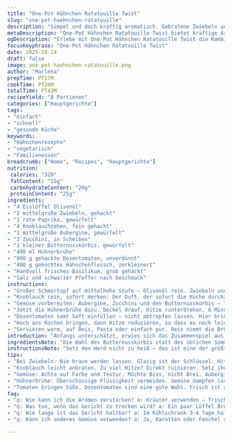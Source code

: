 ```yaml
---
title: "One-Pot Hähnchen Ratatouille Twist"
slug: "one-pot-haehnchen-ratatouille"
description: "Simpel und doch kräftig aromatisch. Gebratene Zwiebeln und Paprika in Olivenöl mit Knoblauch, dann Aubergine, Zucchini und Butternusskürbis statt Kürbis. Hühnerbrühe bringt Leben, Tomaten und zerpflücktes Hähnchen dazu. Basilikum frisch, Salz und Pfeffer nach Gefühl. Köchelt langsam, bis das Gemüse die perfekte Bissfestigkeit zeigt. Serviere zu Reis, Pasta oder pur. Klare Struktur, aber genug Flexibilität für persönliche Vorlieben oder Reste. Leicht variabel und fehlerverzeihend, ideal für viel beschäftigte Köche mit Sinn für Geschmack und Pragmatismus."
metaDescription: "One-Pot Hähnchen Ratatouille Twist bietet kräftige Aromen mit viel Gemüse und Hähnchen – ideal für viel beschäftigte Köche."
ogDescription: "Erlebe mit One-Pot Hähnchen Ratatouille Twist die Kombination aus Gemüse und Hähnchen. Schnell und lecker für jeden Tag."
focusKeyphrase: "One-Pot Hähnchen Ratatouille Twist"
date: 2025-10-14
draft: false
image: one-pot-haehnchen-ratatouille.png
author: "Marlena"
prepTime: PT17M
cookTime: PT26M
totalTime: PT43M
recipeYield: "8 Portionen"
categories: ["Hauptgerichte"]
tags:
- "einfach"
- "schnell"
- "gesunde Küche"
keywords:
- "Hähnchenrezepte"
- "vegetarisch"
- "Familienessen"
breadcrumb: ["Home", "Recipes", "Hauptgerichte"]
nutrition: 
 calories: "320"
 fatContent: "15g"
 carbohydrateContent: "20g"
 proteinContent: "25g"
ingredients:
- "4 Esslöffel Olivenöl"
- "2 mittelgroße Zwiebeln, gehackt"
- "1 rote Paprika, gewürfelt"
- "4 Knoblauchzehen, fein gehackt"
- "1 mittelgroße Aubergine, gewürfelt"
- "2 Zucchini, in Scheiben"
- "1 kleiner Butternusskürbis, gewürfelt"
- "400 ml Hühnerbrühe"
- "800 g gehackte Dosentomaten, unverdünnt"
- "400 g gekochtes Hähnchenfleisch, zerkleinert"
- "Handvoll frisches Basilikum, grob gehackt"
- "Salz und schwarzer Pfeffer nach Geschmack"
instructions:
- "Großer Schmortopf auf mittelhohe Stufe – Olivenöl rein. Zwiebeln und rote Paprika dazu. Rühren. Zwiebeln anfangen glasig zu werden, nicht braun – so 4 bis 6 Minuten. Unbedingt beobachten, die Farbe darf sich nicht drehen in Richtung Braun, sonst bitter."
- "Knoblauch rein, sofort merken: Der Duft, der sofort die Küche durchzieht. Nur ca. 1 Minute anbraten, Container nah halten, sonst verbrennt Knoblauch schnell, schmeckt dann stechend und ungenießbar."
- "Gemüse vorbereiten: Aubergine, Zucchini und den Butternusskürbis – letzterer ersetzt oft den üblichen Kürbis, gibt nussigen, leicht süßlichen Geschmack. 4 bis 7 Minuten leicht anbraten, bis die Aubergine anfängt weich zu werden. Sie soll nicht matschig sein, sondern körnig und saftig. Schaue nach ankernder Farbe auf dem Gemüse, kleine Bräunungsstellen sind gut."
- "Jetzt die Hühnerbrühe dazu. Deckel drauf, Hitze runterdrehen, 6 Minuten köcheln lassen. Hier ist Geduld gefragt – Gemüse soll Dampf ziehen, nicht im Sud baden. Nachsehen, dass Flüssigkeit knapp bleibt, sonst wird es wässrig. Gemüse soll noch Biss behalten."
- "Dosentomaten samt Saft einfüllen – nicht abtropfen lassen. Hier bringt der Saft Süße und Säure rein. Zerpflücktes Hähnchen rein, alles vermengen. Frisches Basilikum dazu garnieren. Salzen und pfeffern, aber erst jetzt – sonst verliert das Gemüse zu viel Wasser und Aroma."
- "Hoch ans Kochen bringen, dann Hitze reduzieren, so dass es noch leicht blubbert. 9 bis 12 Minuten sachte köcheln, bis alles Gemüse die gewünschte Zartheit hat. Immer wieder umrühren, damit nichts unten ansetzt oder an der Seite austrocknet."
- "Servieren warm, auf Reis, Pasta oder einfach pur. Reis nimmt die Brühe gut auf; Pasta mit einer groben Sorte wie Penne ergänzt das Gericht noch durch Struktur. Man kann auch mit grob gehackten frischen Kräutern am Ende noch eine aromatische Note setzen."
introduction: "Anfangs unterschätzt, erwies sich das Zusammenspiel aus gebratenem Gemüse und zartem Hähnchen als überraschend komplex. Die Butternusskürbis-Variation fügt subtile Süße hinzu, die klassische Ratatouille oft nicht hat. Nicht zu übersäuern, sondern simmernd langsam feine Aromen freizusetzen – der Schlüssel. Die richtige Konsistenz des Gemüses beim Schmoren ist für mich immer ein Balanceakt: Weich genug, um angenehm zu beißen, nicht breiig. Dabei lernt man, auf visuelle und taktile Signale zu achten. Suppige Massen wirken zwar verlockend, zerstören aber die Textur. Ich begann mit festen Kochzeiten, lernte, auf Geräusche und Aussehen zu hören. Viel Einfachheit, wenig Schnickschnack, dafür Resultate, die satt machen und nicht langweilen."
ingredientsNote: "Die Wahl des Butternusskürbis statt des üblichen Sommerkürbis gibt mehr Substanz und Eigencharakter ohne das Gericht zu beschweren. Aubergine soll frisch und prall sein, weil alte eine bittere Note geben können. Stärker oder schwächer säuerliche Tomaten – da pfeift der Koch nach Belieben, besser mit frischen dosentomaten zu arbeiten, wenn möglich. Frisches Basilikum ist Pflicht, kann aber durch getrocknetes italienisches Kraut ersetzt werden, wenn nichts anderes da. Reste vom gekochten Hähnchen aus der letzten Mahlzeit sind besser als rohes Huhn – spart Zeit und schmeckt intensiver. Vorsicht beim Salz – immer nach der Garzeit abschmecken, Fleisch und Gemüse bringen schon eigene Intensität mit."
instructionsNote: "Setz den Herd nicht zu heiß – das ist eine der größten Fallen. Lieber langsam und geduldig anbraten, nicht hetzen. Zwiebeln glasig, nie braun oder knusprig. Knoblauch nie ohne Fett ansetzen, sonst verbrennt er blitzschnell. Beim Gemüse vorher gut abtropfen lassen, um starkes Ankleben zu vermeiden. Deckel zu, weil Dampf das Gemüse schneller gar macht und es saftig hält. Würz- und Kochzeit immer an Geruch und Textur anpassen. Ein bisschen mehr Garzeit für tieferes Aroma, aber nicht zu weich. Und umgerührt soll regelmäßig werden, sonst gibt es heiße Stellen, an denen es anbrennt. Einfach einen Kochlöffel bereit halten, während du dich anderen Dingen widmest."
tips:
- "Bei Zwiebeln: Nie braun werden lassen. Glasig ist der Schlüssel. Hitze mittelhoch, dann sanft anbraten. Geräusch ist wichtig. Wenn's leise wird, ran an die Zwiebeln."
- "Knoblauch leicht anbraten. Zu viel Hitze? Direkt ruinieren. Setz ihn nie ohne Fett an. Ein Fehler, der teuer ist. Geräusch vom Braten geht schnell in das Aroma über."
- "Gemüse: Achte auf Farbe und Textur. Möchte Biss, nicht Brei. Aubergine soll eine leichte Bräunung zeigen. Zucchini braucht guten Hitze-Vorstoß. Hier ist Geduld gefordert."
- "Hühnerbrühe: Überschüssige Flüssigkeit vermeiden. Gemüse dampfen lassen, nicht im Sud schwimmen. Deckel drauf bleibt Pflicht. Sorg dafür, dass nichts anbrennt."
- "Tomaten bringen Süße. Dosentomaten sind eine gute Wahl. Frisch ist aber ideal. Schau nach der Dicke. Die Textur entscheidet – auch nach dem Kochen."
faq:
- "q: Wie kann ich die Aromen verstärken? a: Kräuter verwenden – frisches Basilikum ist ein Muss. Weitere Möglichkeiten sind italienische Gewürze. Auch etwas Zitrone kann helfen."
- "q: Was tun, wenn das Gericht zu trocken wird? a: Ein paar Löffel Brühe dazu geben. Nachjustieren ist möglich. Zu viel Gemüse? Wasser reduzieren und Gemüse genau beobachten."
- "q: Wie lange ist das Gericht haltbar? a: Im Kühlschrank 3-4 Tage haltbar. Aber Reste müssen gut abgedeckt sein. Besser in einem tiefen Behälter lagern."
- "q: Kann ich anderes Gemüse verwenden? a: Ja, Karotten oder Fenchel sind gut. Wichtig ist die Garzeit. Achte auf die Zubereitung und Schnelligkeit bei jedem Gemüse."

---
```

